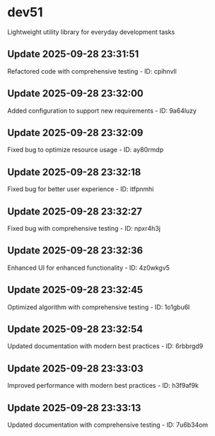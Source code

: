 # dev51
Lightweight utility library for everyday development tasks

## Update 2025-09-28 23:31:51
Refactored code with comprehensive testing - ID: cpihnvll


## Update 2025-09-28 23:32:00
Added configuration to support new requirements - ID: 9a64luzy


## Update 2025-09-28 23:32:09
Fixed bug to optimize resource usage - ID: ay80rmdp


## Update 2025-09-28 23:32:18
Fixed bug for better user experience - ID: itfpnmhi


## Update 2025-09-28 23:32:27
Fixed bug with comprehensive testing - ID: npxr4h3j


## Update 2025-09-28 23:32:36
Enhanced UI for enhanced functionality - ID: 4z0wkgv5


## Update 2025-09-28 23:32:45
Optimized algorithm with comprehensive testing - ID: 1o1gbu6l


## Update 2025-09-28 23:32:54
Updated documentation with modern best practices - ID: 6rbbrgd9


## Update 2025-09-28 23:33:03
Improved performance with modern best practices - ID: h3f9af9k


## Update 2025-09-28 23:33:13
Updated documentation with comprehensive testing - ID: 7u6b34om

